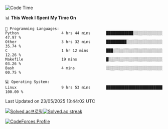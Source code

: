
<!--START_SECTION:waka-->
![Code Time](http://img.shields.io/badge/Code%20Time-3%2C893%20hrs%2030%20mins-blue)

📊 **This Week I Spent My Time On** 

```text
💬 Programming Languages: 
Python                   4 hrs 44 mins       ████████████░░░░░░░░░░░░░   47.97 % 
Other                    3 hrs 32 mins       █████████░░░░░░░░░░░░░░░░   35.74 % 
C                        1 hr 12 mins        ███░░░░░░░░░░░░░░░░░░░░░░   12.26 % 
Makefile                 19 mins             █░░░░░░░░░░░░░░░░░░░░░░░░   03.26 % 
Bash                     4 mins              ░░░░░░░░░░░░░░░░░░░░░░░░░   00.75 % 

💻 Operating System: 
Linux                    9 hrs 53 mins       █████████████████████████   100.00 % 
```


 Last Updated on 23/05/2025 13:44:02 UTC
<!--END_SECTION:waka-->


[![Solved.ac프로필](http://mazassumnida.wtf/api/generate_badge?boj=hckim96)](https://solved.ac/hckim96)[![Solved.ac streak](http://mazandi.herokuapp.com/api?handle=hckim96&theme=dark)](https://solved.ac/hckim96)


[![CodeForces Profile](https://cf.leed.at?id=hckim96)](https://codeforces.com/profile/hckim96)

